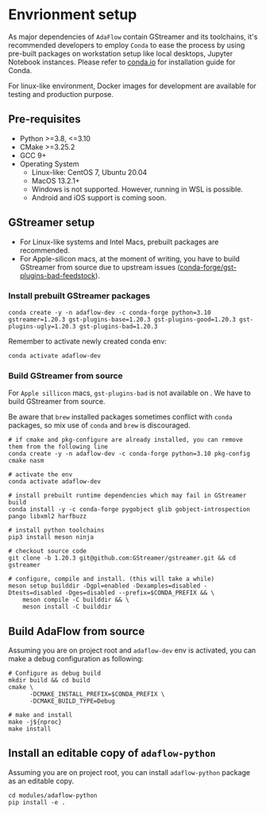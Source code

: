 # Envrionment setup

As major dependencies of `AdaFlow` contain GStreamer and its toolchains, it's recommended developers to employ `Conda` to ease the process by using pre-built packages on workstation setup like local desktops, Jupyter Notebook instances. Please refer to [conda.io](https://docs.conda.io/projects/conda/en/latest/user-guide/install/index.html) for installation guide for Conda.

For linux-like environment, Docker images for development are available for testing and production purpose.

## Pre-requisites

* Python >=3.8, <=3.10
* CMake >=3.25.2
* GCC 9+
* Operating System
   * Linux-like: CentOS 7, Ubuntu 20.04
   * MacOS 13.2.1+
   * Windows is not supported. However, running in WSL is possible. 
   * Android and iOS support is coming soon.

## GStreamer setup

* For Linux-like systems and Intel Macs, prebuilt packages are recommended.
* For Apple-silicon macs, at the moment of writing, you have to build GStreamer from source due to upstream issues ([conda-forge/gst-plugins-bad-feedstock](https://github.com/conda-forge/gst-plugins-bad-feedstock/issues/9)). 

### Install prebuilt GStreamer packages

```shell
conda create -y -n adaflow-dev -c conda-forge python=3.10 gstreamer=1.20.3 gst-plugins-base=1.20.3 gst-plugins-good=1.20.3 gst-plugins-ugly=1.20.3 gst-plugins-bad=1.20.3
```

Remember to activate newly created conda env:

```shell
conda activate adaflow-dev
```

### Build GStreamer from source

For `Apple sillicon` macs, `gst-plugins-bad` is not available on .  We have to build GStreamer from source. 

Be aware that `brew` installed packages sometimes conflict with `conda` packages, so mix use of `conda` and `brew` is discouraged. 

```shell
# if cmake and pkg-configure are already installed, you can remove them from the following line
conda create -y -n adaflow-dev -c conda-forge python=3.10 pkg-config cmake nasm

# activate the env
conda activate adaflow-dev

# install prebuilt runtime dependencies which may fail in GStreamer build
conda install -y -c conda-forge pygobject glib gobject-introspection pango libxml2 harfbuzz

# install python toolchains
pip3 install meson ninja

# checkout source code
git clone -b 1.20.3 git@github.com:GStreamer/gstreamer.git && cd gstreamer

# configure, compile and install. (this will take a while)
meson setup builddir -Dgpl=enabled -Dexamples=disabled -Dtests=disabled -Dges=disabled --prefix=$CONDA_PREFIX && \
    meson compile -C builddir && \
    meson install -C builddir
```

## Build AdaFlow from source

Assuming you are on project root and `adaflow-dev` env is activated, you can make a debug configuration as following: 

```shell
# Configure as debug build
mkdir build && cd build
cmake \
      -DCMAKE_INSTALL_PREFIX=$CONDA_PREFIX \
      -DCMAKE_BUILD_TYPE=Debug

# make and install
make -j${nproc}
make install
```

## Install an editable copy of `adaflow-python`

Assuming you are on project root, you can install `adaflow-python` package as an editable copy.

```shell
cd modules/adaflow-python
pip install -e .
```